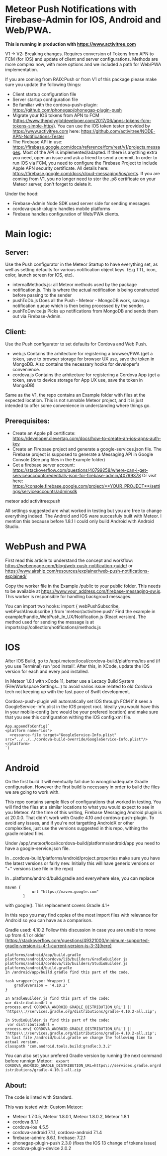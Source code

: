 # Meteor Push Notifications with Firebase-Admin for IOS, Android and Web/PWA.
**This is running in production with https://www.activitree.com**

V1 -> V2: Breaking changes. Requires conversion of Tokens from APN to FCM (for IOS) and update of client and server configurations. Methods are more complex now, with more options and we included a path for Web/PWA implementation.

If you are coming from RAIX:Push or from V1 of this package please make sure you update the following things:
* Client startup configuration file
* Server startup configuration file
* Be familiar with the cordova-push-plugin: https://github.com/phonegap/phonegap-plugin-push
* Migrate your IOS tokens from APN to FCM (https://www.thepolyglotdeveloper.com/2017/06/apns-tokens-fcm-tokens-simple-http/).
You can use the IOS token tester provided by https://www.activitree.com here: https://github.com/activitree/NODE-APN-Notifications-Tester
* The Firebase API in use: https://firebase.google.com/docs/reference/fcm/rest/v1/projects.messages. Most of the API is implemented/adapted. If there is anything extra you need, open an issue and ask a friend to send a commit.
In order to run IOS via FCM, you need to configure the Firebase Project to include Apple APN security certificate. All details here: https://firebase.google.com/docs/cloud-messaging/ios/certs. If you are coming from V1, you no longer need to stor the .p8 certificate on your Meteor server, don't forget to delete it.

Under the hood:
* Firebase-Admin Node SDK used server side for sending messages
* cordova-push-plugin: handles mobile platforms
* Firebase handles configuration of Web/PWA clients.

# Main logic:
  ## Server:
  Use the Push configurator in the Meteor Startup to have everything set, as well as setting defaults for various notification   object keys. (E.g TTL, icon, color, launch screen for IOS, etc).
  * internalMethods.js: all Meteor methods used by the package
  * notification.js. This is where the actual notification is being constructed before passing to the sender
  * pushToDb.js Does all the Push - Meteor - MongoDB work, saving a notification queue which is then being processed by the sender.
  * pushToDevice.js Picks up notifications from MongoDB and sends them out via Firebase-Admin.

  ## Client:
  Use the Push configurator to set defaults for Cordova and Web Push.
  * web.js Contains the arhitecture for registering a browser/PWA (get a token, save to browser storage for browser UX use,     save the token in MongoDB. Also contains the necessary hooks for developer's convenience.
  * cordova.js Contains the arhitecture for registering a Cordova App (get a token, save to device storage for App UX use,       save the token in MongoDB)
  
Same as the V1, the repo contains an Example folder with files at the expected location. This is not runnable Meteor project, and it is just intended to offer some convenience in understanding where things go. 
 
 
 
## Prerequisites:

* Create an Apple p8 certificate: https://developer.clevertap.com/docs/how-to-create-an-ios-apns-auth-key
* Create an Firebase project and generate a google-services.json file. The Firebase project is supposed to generate a Messaging API in Google Console.(See png files in the Example folder)
* Get a firebase server account: https://stackoverflow.com/questions/40799258/where-can-i-get-serviceaccountcredentials-json-for-firebase-admin/40799378
Or visit here: https://console.firebase.google.com/project/**YOUR_PROJECT**/settings/serviceaccounts/adminsdk

meteor add activitree:push

All settings suggested are what worked in testing but you are free to change everything indeed.
The Android and IOS ware succesfuly built with Meteor. I mention this because before 1.8.1 I could only build Android with Android Studio.


# WebPush and PWA
First read this article to understand the concept and workflow: https://webengage.com/blog/web-push-notification-guide/ or https://www.airship.com/resources/explainer/web-push-notifications-explained/

Copy the worker file in the Example /public to your public folder. This needs to be available at https://www.your_address.com/firebase-messaging-sw.js. This worker is responsible for handling backgroud messages.

You can import two hooks: import { webPushSubscribe, webPushUnsubscribe } from 'meteor/activitree:push' Find the example in example/handle_WebPush_In_UX/Notification.js (React version). The method used for sending the message is at imports/api/collection/notifications/methods.js


# IOS
After IOS Build, go to /app/.meteor/local/cordova-build/platforms/ios and (if you use Terminal) run 'pod install'. After this, in XCode, update the IOS version for each and every pod installed.

In Meteor 1.8.1 with xCode 11, better use a Lecacy Build System (File/Workspace Settings...) to avoid varios issue related to old Cordova tech not keeping up with the fast pace of Swift development.

Cordova-push-plugin will automatically set IOS through FCM if it sees a GoogleService-Info.plist in the IOS project root.
Ideally you would have this in your mobile-config (src would be your prefered location) and make sure that you see this configuration withing the IOS config.xml file.
```
App.appendToConfig(`
<platform name="ios">
  <resource-file target="GoogleService-Info.plist" src="../../../cordova-build-override/GoogleService-Info.plist"/>
</platform>
`)
```

# Android
On the first build it will eventually fail due to wrong/inadequate Gradle configuration. However the first build is necessary in order to build the files we are going to work with.

This repo contains sample files of configurations that worked in testing. You will find the files at a similar locations to what you would expect to see in you Meteor. At the time of this writing, Firebase Messaging Android plugin is at 20.0.0. That didn't work with Gradle 4.10 and cordova-push-plugin. To avoid any issues, and if you're not targetting AndroidX or other complexities, just use the versions suggested in this repo, withing the gradle related files.

Under /app/.meteor/local/cordova-build/platforms/android/app you need to have a google-service.json file.

In ..cordova-build/platforms/android/project.properties make sure you have the latest versions or fairly new. Initially this will have generic versions or "+" versions (see file in the repo)

In ..platforms/android/build.gradle and everywhere else, you can replace
```
maven {
            url "https://maven.google.com"
        }
```
with google(). This replacement covers Gradle 4.1+

In this repo you may find copies of the most import files with relevance for Android so you can have as a comparison.

Gradle used: 4.10.2
Follow this discussion in case you are unable to move up from 4.1 or older [https://stackoverflow.com/questions/49321000/minimum-supported-gradle-version-is-4-1-current-version-is-3-3](here)

```
platforms/android/app/build.gradle
platforms/android/cordova/lib/builders/GradleBuilder.js
platforms/android/cordova/lib/builders/StudioBuilder.js
platforms/android/build.gradle
In /android/app/build.gradle find this part of the code.

task wrapper(type: Wrapper) {
    gradleVersion = '4.10.2'
}

In GradleBuilder.js find this part of the code:
var distributionUrl = process.env['CORDOVA_ANDROID_GRADLE_DISTRIBUTION_URL'] || 'https\\://services.gradle.org/distributions/gradle-4.10.2-all.zip';

In StudioBuilder.js find this part of the code:
 var distributionUrl = process.env['CORDOVA_ANDROID_GRADLE_DISTRIBUTION_URL'] || 'https\\://services.gradle.org/distributions/gradle-4.10.2-all.zip';
In last file /android/build.gradle we change the following line to actual version. 
classpath 'com.android.tools.build:gradle:3.3.2'
```
You can also set your prefered Gradle version by running the next command before runnign Meteor:
``` export CORDOVA_ANDROID_GRADLE_DISTRIBUTION_URL=https\://services.gradle.org/distributions/gradle-4.10.1-all.zip```


## About:
The code is linted with Standard.

This was tested with:
Custom Meteor:
* Meteor 1.7.0.5, Meteor 1.8.0.1, Meteor 1.8.0.2, Meteor 1.8.1
* cordova 8.1.1
* cordova-ios 4.5.5
* cordova-android 7.1.1, cordova-android 7.1.4
* firebase-admin: 8.6.1, firebase: 7.2.1
* phonegap-plugin-push 2.3.0 (fixes the IOS 13 change of tokens issue)
* cordova-plugin-device 2.0.2
